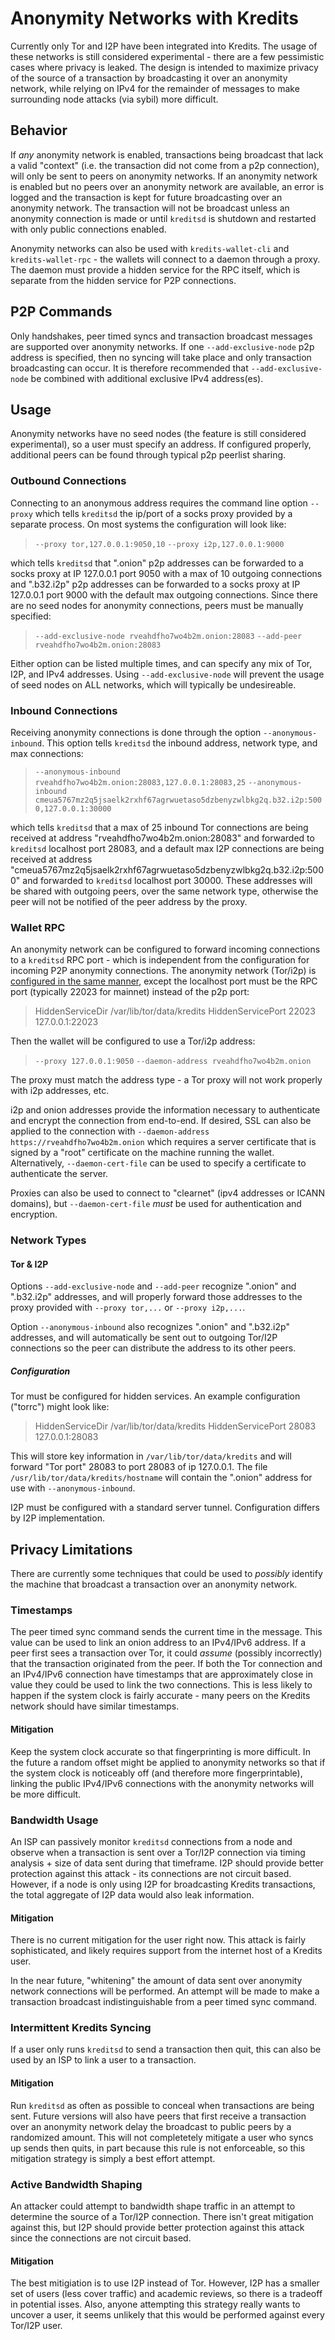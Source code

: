 # Anonymity Networks with Kredits

Currently only Tor and I2P have been integrated into Kredits. The usage of
these networks is still considered experimental - there are a few pessimistic
cases where privacy is leaked. The design is intended to maximize privacy of
the source of a transaction by broadcasting it over an anonymity network, while
relying on IPv4 for the remainder of messages to make surrounding node attacks
(via sybil) more difficult.


## Behavior

If _any_ anonymity network is enabled, transactions being broadcast that lack
a valid "context" (i.e. the transaction did not come from a p2p connection),
will only be sent to peers on anonymity networks. If an anonymity network is
enabled but no peers over an anonymity network are available, an error is
logged and the transaction is kept for future broadcasting over an anonymity
network. The transaction will not be broadcast unless an anonymity connection
is made or until `kreditsd` is shutdown and restarted with only public
connections enabled.

Anonymity networks can also be used with `kredits-wallet-cli` and
`kredits-wallet-rpc` - the wallets will connect to a daemon through a proxy. The
daemon must provide a hidden service for the RPC itself, which is separate from
the hidden service for P2P connections.


## P2P Commands

Only handshakes, peer timed syncs and transaction broadcast messages are
supported over anonymity networks. If one `--add-exclusive-node` p2p address
is specified, then no syncing will take place and only transaction broadcasting
can occur. It is therefore recommended that `--add-exclusive-node` be combined
with additional exclusive IPv4 address(es).


## Usage

Anonymity networks have no seed nodes (the feature is still considered
experimental), so a user must specify an address. If configured properly,
additional peers can be found through typical p2p peerlist sharing.

### Outbound Connections

Connecting to an anonymous address requires the command line option
`--proxy` which tells `kreditsd` the ip/port of a socks proxy provided by a
separate process. On most systems the configuration will look like:

> `--proxy tor,127.0.0.1:9050,10`
> `--proxy i2p,127.0.0.1:9000`

which tells `kreditsd` that ".onion" p2p addresses can be forwarded to a socks
proxy at IP 127.0.0.1 port 9050 with a max of 10 outgoing connections and
".b32.i2p" p2p addresses can be forwarded to a socks proxy at IP 127.0.0.1 port
9000 with the default max outgoing connections. Since there are no seed nodes
for anonymity connections, peers must be manually specified:

> `--add-exclusive-node rveahdfho7wo4b2m.onion:28083`
> `--add-peer rveahdfho7wo4b2m.onion:28083`

Either option can be listed multiple times, and can specify any mix of Tor,
I2P, and IPv4 addresses. Using `--add-exclusive-node` will prevent the usage of
seed nodes on ALL networks, which will typically be undesireable.

### Inbound Connections

Receiving anonymity connections is done through the option
`--anonymous-inbound`. This option tells `kreditsd` the inbound address, network
type, and max connections:

> `--anonymous-inbound rveahdfho7wo4b2m.onion:28083,127.0.0.1:28083,25`
> `--anonymous-inbound cmeua5767mz2q5jsaelk2rxhf67agrwuetaso5dzbenyzwlbkg2q.b32.i2p:5000,127.0.0.1:30000`

which tells `kreditsd` that a max of 25 inbound Tor connections are being
received at address "rveahdfho7wo4b2m.onion:28083" and forwarded to `kreditsd`
localhost port 28083, and a default max I2P connections are being received at
address "cmeua5767mz2q5jsaelk2rxhf67agrwuetaso5dzbenyzwlbkg2q.b32.i2p:5000" and
forwarded to `kreditsd` localhost port 30000.
These addresses will be shared with outgoing peers, over the same network type,
otherwise the peer will not be notified of the peer address by the proxy.

### Wallet RPC

An anonymity network can be configured to forward incoming connections to a
`kreditsd` RPC port - which is independent from the configuration for incoming
P2P anonymity connections. The anonymity network (Tor/i2p) is
[configured in the same manner](#configuration), except the localhost port
must be the RPC port (typically 22023 for mainnet) instead of the p2p port:

> HiddenServiceDir /var/lib/tor/data/kredits
> HiddenServicePort 22023 127.0.0.1:22023

Then the wallet will be configured to use a Tor/i2p address:
> `--proxy 127.0.0.1:9050`
> `--daemon-address rveahdfho7wo4b2m.onion`

The proxy must match the address type - a Tor proxy will not work properly with
i2p addresses, etc.

i2p and onion addresses provide the information necessary to authenticate and
encrypt the connection from end-to-end. If desired, SSL can also be applied to
the connection with `--daemon-address https://rveahdfho7wo4b2m.onion` which
requires a server certificate that is signed by a "root" certificate on the
machine running the wallet. Alternatively, `--daemon-cert-file` can be used to
specify a certificate to authenticate the server.

Proxies can also be used to connect to "clearnet" (ipv4 addresses or ICANN
domains), but `--daemon-cert-file` _must_ be used for authentication and
encryption.

### Network Types

#### Tor & I2P

Options `--add-exclusive-node` and `--add-peer` recognize ".onion" and
".b32.i2p" addresses, and will properly forward those addresses to the proxy
provided with `--proxy tor,...` or `--proxy i2p,...`.

Option `--anonymous-inbound` also recognizes ".onion" and ".b32.i2p" addresses,
and will automatically be sent out to outgoing Tor/I2P connections so the peer
can distribute the address to its other peers.

##### Configuration

Tor must be configured for hidden services. An example configuration ("torrc")
might look like:

> HiddenServiceDir /var/lib/tor/data/kredits
> HiddenServicePort 28083 127.0.0.1:28083

This will store key information in `/var/lib/tor/data/kredits` and will forward
"Tor port" 28083 to port 28083 of ip 127.0.0.1. The file
`/usr/lib/tor/data/kredits/hostname` will contain the ".onion" address for use
with `--anonymous-inbound`.

I2P must be configured with a standard server tunnel. Configuration differs by
I2P implementation.

## Privacy Limitations

There are currently some techniques that could be used to _possibly_ identify
the machine that broadcast a transaction over an anonymity network.

### Timestamps

The peer timed sync command sends the current time in the message. This value
can be used to link an onion address to an IPv4/IPv6 address. If a peer first
sees a transaction over Tor, it could _assume_ (possibly incorrectly) that the
transaction originated from the peer. If both the Tor connection and an
IPv4/IPv6 connection have timestamps that are approximately close in value they
could be used to link the two connections. This is less likely to happen if the
system clock is fairly accurate - many peers on the Kredits network should have
similar timestamps.

#### Mitigation

Keep the system clock accurate so that fingerprinting is more difficult. In
the future a random offset might be applied to anonymity networks so that if
the system clock is noticeably off (and therefore more fingerprintable),
linking the public IPv4/IPv6 connections with the anonymity networks will be
more difficult.

### Bandwidth Usage

An ISP can passively monitor `kreditsd` connections from a node and observe when
a transaction is sent over a Tor/I2P connection via timing analysis + size of
data sent during that timeframe. I2P should provide better protection against
this attack - its connections are not circuit based. However, if a node is
only using I2P for broadcasting Kredits transactions, the total aggregate of
I2P data would also leak information.

#### Mitigation

There is no current mitigation for the user right now. This attack is fairly
sophisticated, and likely requires support from the internet host of a Kredits
user.

In the near future, "whitening" the amount of data sent over anonymity network
connections will be performed. An attempt will be made to make a transaction
broadcast indistinguishable from a peer timed sync command.

### Intermittent Kredits Syncing

If a user only runs `kreditsd` to send a transaction then quit, this can also
be used by an ISP to link a user to a transaction.

#### Mitigation

Run `kreditsd` as often as possible to conceal when transactions are being sent.
Future versions will also have peers that first receive a transaction over an
anonymity network delay the broadcast to public peers by a randomized amount.
This will not completetely mitigate a user who syncs up sends then quits, in
part because this rule is not enforceable, so this mitigation strategy is
simply a best effort attempt.

### Active Bandwidth Shaping

An attacker could attempt to bandwidth shape traffic in an attempt to determine
the source of a Tor/I2P connection. There isn't great mitigation against
this, but I2P should provide better protection against this attack since
the connections are not circuit based.

#### Mitigation

The best mitigiation is to use I2P instead of Tor. However, I2P
has a smaller set of users (less cover traffic) and academic reviews, so there
is a tradeoff in potential isses. Also, anyone attempting this strategy really
wants to uncover a user, it seems unlikely that this would be performed against
every Tor/I2P user.

